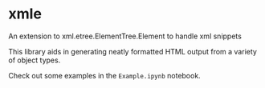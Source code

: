 # xmle
An extension to xml.etree.ElementTree.Element to handle xml snippets

This library aids in generating neatly formatted HTML output from a
variety of object types.

Check out some examples in the ``Example.ipynb`` notebook.